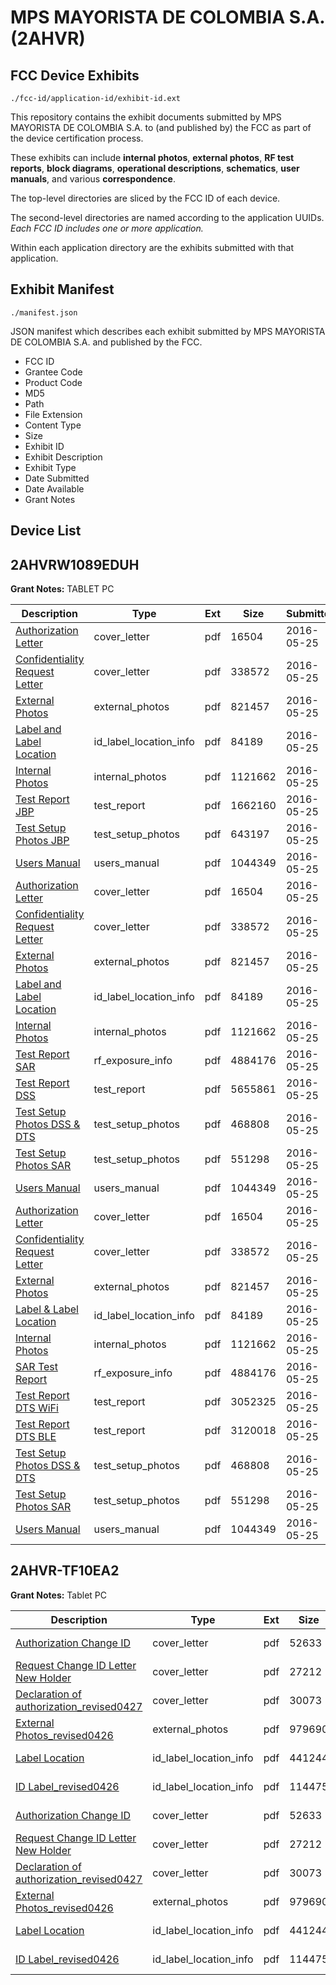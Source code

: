 # MPS MAYORISTA DE COLOMBIA S.A. (2AHVR)
## FCC Device Exhibits

```
./fcc-id/application-id/exhibit-id.ext
```

This repository contains the exhibit documents submitted by MPS MAYORISTA DE COLOMBIA S.A. to (and published by) the FCC as part of the device certification process.

These exhibits can include **internal photos**, **external photos**, **RF test reports**, **block diagrams**, **operational descriptions**, **schematics**, **user manuals**, and various **correspondence**.

The top-level directories are sliced by the FCC ID of each device.

The second-level directories are named according to the application UUIDs. *Each FCC ID includes one or more application.*

Within each application directory are the exhibits submitted with that application. 

## Exhibit Manifest

```
./manifest.json
```

JSON manifest which describes each exhibit submitted by MPS MAYORISTA DE COLOMBIA S.A. and published by the FCC.

- FCC ID
- Grantee Code
- Product Code
- MD5
- Path
- File Extension
- Content Type
- Size
- Exhibit ID
- Exhibit Description
- Exhibit Type
- Date Submitted
- Date Available
- Grant Notes

## Device List
## 2AHVRW1089EDUH
**Grant Notes:** TABLET PC

| Description | Type | Ext | Size | Submitted | Available |
| ----------- | ---- | --- | ---- | --------- | --------- |
| [Authorization Letter](2AHVRW1089EDUH/c355d69686c86912eb61df9098bf7ccd/3003957.pdf) | cover_letter | pdf | 16504 | 2016-05-25 | 2016-05-25 |
| [Confidentiality Request Letter](2AHVRW1089EDUH/c355d69686c86912eb61df9098bf7ccd/3003958.pdf) | cover_letter | pdf | 338572 | 2016-05-25 | 2016-05-25 |
| [External Photos](2AHVRW1089EDUH/c355d69686c86912eb61df9098bf7ccd/3003962.pdf) | external_photos | pdf | 821457 | 2016-05-25 | 2016-05-25 |
| [Label and Label Location](2AHVRW1089EDUH/c355d69686c86912eb61df9098bf7ccd/3003964.pdf) | id_label_location_info | pdf | 84189 | 2016-05-25 | 2016-05-25 |
| [Internal Photos](2AHVRW1089EDUH/c355d69686c86912eb61df9098bf7ccd/3003963.pdf) | internal_photos | pdf | 1121662 | 2016-05-25 | 2016-05-25 |
| [Test Report JBP](2AHVRW1089EDUH/c355d69686c86912eb61df9098bf7ccd/3004049.pdf) | test_report | pdf | 1662160 | 2016-05-25 | 2016-05-25 |
| [Test Setup Photos JBP](2AHVRW1089EDUH/c355d69686c86912eb61df9098bf7ccd/3004047.pdf) | test_setup_photos | pdf | 643197 | 2016-05-25 | 2016-05-25 |
| [Users Manual](2AHVRW1089EDUH/c355d69686c86912eb61df9098bf7ccd/3003967.pdf) | users_manual | pdf | 1044349 | 2016-05-25 | 2016-05-25 |
| [Authorization Letter](2AHVRW1089EDUH/c9d40e1a12fb4dc5bef321b442ae38c5/3003957.pdf) | cover_letter | pdf | 16504 | 2016-05-25 | 2016-05-25 |
| [Confidentiality Request Letter](2AHVRW1089EDUH/c9d40e1a12fb4dc5bef321b442ae38c5/3003958.pdf) | cover_letter | pdf | 338572 | 2016-05-25 | 2016-05-25 |
| [External Photos](2AHVRW1089EDUH/c9d40e1a12fb4dc5bef321b442ae38c5/3003962.pdf) | external_photos | pdf | 821457 | 2016-05-25 | 2016-05-25 |
| [Label and Label Location](2AHVRW1089EDUH/c9d40e1a12fb4dc5bef321b442ae38c5/3003964.pdf) | id_label_location_info | pdf | 84189 | 2016-05-25 | 2016-05-25 |
| [Internal Photos](2AHVRW1089EDUH/c9d40e1a12fb4dc5bef321b442ae38c5/3003963.pdf) | internal_photos | pdf | 1121662 | 2016-05-25 | 2016-05-25 |
| [Test Report SAR](2AHVRW1089EDUH/c9d40e1a12fb4dc5bef321b442ae38c5/3003966.pdf) | rf_exposure_info | pdf | 4884176 | 2016-05-25 | 2016-05-25 |
| [Test Report DSS](2AHVRW1089EDUH/c9d40e1a12fb4dc5bef321b442ae38c5/3004023.pdf) | test_report | pdf | 5655861 | 2016-05-25 | 2016-05-25 |
| [Test Setup Photos DSS & DTS](2AHVRW1089EDUH/c9d40e1a12fb4dc5bef321b442ae38c5/3003959.pdf) | test_setup_photos | pdf | 468808 | 2016-05-25 | 2016-05-25 |
| [Test Setup Photos SAR](2AHVRW1089EDUH/c9d40e1a12fb4dc5bef321b442ae38c5/3003965.pdf) | test_setup_photos | pdf | 551298 | 2016-05-25 | 2016-05-25 |
| [Users Manual](2AHVRW1089EDUH/c9d40e1a12fb4dc5bef321b442ae38c5/3003967.pdf) | users_manual | pdf | 1044349 | 2016-05-25 | 2016-05-25 |
| [Authorization Letter](2AHVRW1089EDUH/334d758063931c765e0fa980b02ef03b/3003957.pdf) | cover_letter | pdf | 16504 | 2016-05-25 | 2016-05-25 |
| [Confidentiality Request Letter](2AHVRW1089EDUH/334d758063931c765e0fa980b02ef03b/3003958.pdf) | cover_letter | pdf | 338572 | 2016-05-25 | 2016-05-25 |
| [External Photos](2AHVRW1089EDUH/334d758063931c765e0fa980b02ef03b/3003962.pdf) | external_photos | pdf | 821457 | 2016-05-25 | 2016-05-25 |
| [Label & Label Location](2AHVRW1089EDUH/334d758063931c765e0fa980b02ef03b/3003964.pdf) | id_label_location_info | pdf | 84189 | 2016-05-25 | 2016-05-25 |
| [Internal Photos](2AHVRW1089EDUH/334d758063931c765e0fa980b02ef03b/3003963.pdf) | internal_photos | pdf | 1121662 | 2016-05-25 | 2016-05-25 |
| [SAR Test Report](2AHVRW1089EDUH/334d758063931c765e0fa980b02ef03b/3003966.pdf) | rf_exposure_info | pdf | 4884176 | 2016-05-25 | 2016-05-25 |
| [Test Report DTS WiFi](2AHVRW1089EDUH/334d758063931c765e0fa980b02ef03b/3003960.pdf) | test_report | pdf | 3052325 | 2016-05-25 | 2016-05-25 |
| [Test Report DTS BLE](2AHVRW1089EDUH/334d758063931c765e0fa980b02ef03b/3003961.pdf) | test_report | pdf | 3120018 | 2016-05-25 | 2016-05-25 |
| [Test Setup Photos DSS & DTS](2AHVRW1089EDUH/334d758063931c765e0fa980b02ef03b/3003959.pdf) | test_setup_photos | pdf | 468808 | 2016-05-25 | 2016-05-25 |
| [Test Setup Photos SAR](2AHVRW1089EDUH/334d758063931c765e0fa980b02ef03b/3003965.pdf) | test_setup_photos | pdf | 551298 | 2016-05-25 | 2016-05-25 |
| [Users Manual](2AHVRW1089EDUH/334d758063931c765e0fa980b02ef03b/3003967.pdf) | users_manual | pdf | 1044349 | 2016-05-25 | 2016-05-25 |
## 2AHVR-TF10EA2
**Grant Notes:** Tablet PC

| Description | Type | Ext | Size | Submitted | Available |
| ----------- | ---- | --- | ---- | --------- | --------- |
| [Authorization Change ID](2AHVR-TF10EA2/82e1c8f5e59582c1e218ea6b1c4e6d26/2962560.pdf) | cover_letter | pdf | 52633 | 2016-04-19 | 2016-04-20 |
| [Request Change ID Letter New Holder](2AHVR-TF10EA2/82e1c8f5e59582c1e218ea6b1c4e6d26/2962561.pdf) | cover_letter | pdf | 27212 | 2016-04-19 | 2016-04-20 |
| [Declaration of authorization_revised0427](2AHVR-TF10EA2/82e1c8f5e59582c1e218ea6b1c4e6d26/2972153.pdf) | cover_letter | pdf | 30073 | 2016-04-27 | 2016-04-20 |
| [External Photos_revised0426](2AHVR-TF10EA2/82e1c8f5e59582c1e218ea6b1c4e6d26/2969859.pdf) | external_photos | pdf | 979690 | 2016-04-26 | 2016-04-20 |
| [Label Location](2AHVR-TF10EA2/82e1c8f5e59582c1e218ea6b1c4e6d26/2962558.pdf) | id_label_location_info | pdf | 441244 | 2016-04-19 | 2016-04-20 |
| [ID Label_revised0426](2AHVR-TF10EA2/82e1c8f5e59582c1e218ea6b1c4e6d26/2969855.pdf) | id_label_location_info | pdf | 114475 | 2016-04-26 | 2016-04-20 |
| [Authorization Change ID](2AHVR-TF10EA2/784a3fb5283a0b10feec03b789dc0b0d/2962560.pdf) | cover_letter | pdf | 52633 | 2016-04-19 | 2016-04-20 |
| [Request Change ID Letter New Holder](2AHVR-TF10EA2/784a3fb5283a0b10feec03b789dc0b0d/2962561.pdf) | cover_letter | pdf | 27212 | 2016-04-19 | 2016-04-20 |
| [Declaration of authorization_revised0427](2AHVR-TF10EA2/784a3fb5283a0b10feec03b789dc0b0d/2972153.pdf) | cover_letter | pdf | 30073 | 2016-04-27 | 2016-04-20 |
| [External Photos_revised0426](2AHVR-TF10EA2/784a3fb5283a0b10feec03b789dc0b0d/2969859.pdf) | external_photos | pdf | 979690 | 2016-04-26 | 2016-04-20 |
| [Label Location](2AHVR-TF10EA2/784a3fb5283a0b10feec03b789dc0b0d/2962558.pdf) | id_label_location_info | pdf | 441244 | 2016-04-19 | 2016-04-20 |
| [ID Label_revised0426](2AHVR-TF10EA2/784a3fb5283a0b10feec03b789dc0b0d/2969855.pdf) | id_label_location_info | pdf | 114475 | 2016-04-26 | 2016-04-20 |
